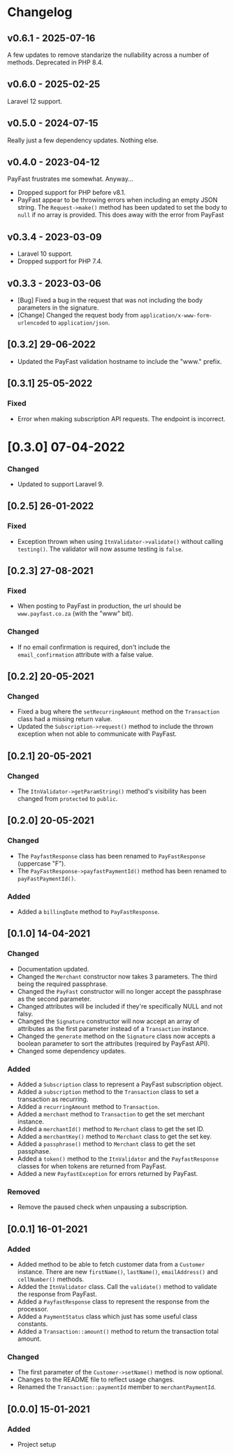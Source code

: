 # Changelog

## v0.6.1 - 2025-07-16

A few updates to remove standarize the nullability across a number of methods. Deprecated in PHP 8.4.

## v0.6.0 - 2025-02-25

Laravel 12 support.

## v0.5.0 - 2024-07-15

Really just a few dependency updates. Nothing else.

## v0.4.0 - 2023-04-12

PayFast frustrates me somewhat. Anyway...

- Dropped support for PHP before v8.1.
- PayFast appear to be throwing errors when including an empty JSON string. The `Request->make()` method has been updated to set the body to `null` if no array is provided. This does away with the error from PayFast

## v0.3.4 - 2023-03-09

- Laravel 10 support.
- Dropped support for PHP 7.4.

## v0.3.3 - 2023-03-06

- [Bug] Fixed a bug in the request that was not including the body parameters in the signature.
- [Change] Changed the request body from `application/x-www-form-urlencoded` to `application/json`.

## [0.3.2] 29-06-2022

- Updated the PayFast validation hostname to include the "www." prefix.

## [0.3.1] 25-05-2022

### Fixed

- Error when making subscription API requests. The endpoint is incorrect.

# [0.3.0] 07-04-2022

### Changed

- Updated to support Laravel 9.

## [0.2.5] 26-01-2022

### Fixed

- Exception thrown when using `ItnValidator->validate()` without calling `testing()`. The validator will now assume testing is `false`.

## [0.2.3] 27-08-2021

### Fixed

- When posting to PayFast in production, the url should be `www.payfast.co.za` (with the "www" bit).

### Changed

- If no email confirmation is required, don't include the `email_confirmation` attribute with a false value.

## [0.2.2] 20-05-2021

### Changed

- Fixed a bug where the `setRecurringAmount` method on the `Transaction` class had a missing return value.
- Updated the `Subscription->request()` method to include the thrown exception when not able to communicate with PayFast.

## [0.2.1] 20-05-2021

### Changed

- The `ItnValidator->getParamString()` method's visibility has been changed from `protected` to `public`.

## [0.2.0] 20-05-2021

### Changed

- The `PayfastResponse` class has been renamed to `PayFastResponse` (uppercase "F").
- The `PayFastResponse->payfastPaymentId()` method has been renamed to `payFastPaymentId()`.

### Added

- Added a `billingDate` method to `PayFastResponse`.

## [0.1.0] 14-04-2021

### Changed

- Documentation updated.
- Changed the `Merchant` constructor now takes 3 parameters. The third being the required passphrase.
- Changed the `PayFast` constructor will no longer accept the passphrase as the second parameter.
- Changed attributes will be included if they're specifically NULL and not falsy.
- Changed the `Signature` constructor will now accept an array of attributes as the first parameter instead of a `Transaction` instance.
- Changed the `generate` method on the `Signature` class now accepts a boolean parameter to sort the attributes (required by PayFast API).
- Changed some dependency updates.

### Added

- Added a `Subscription` class to represent a PayFast subscription object.
- Added a `subscription` method to the `Transaction` class to set a transaction as recurring.
- Added a `recurringAmount` method to `Transaction`.
- Added a `merchant` method to `Transaction` to get the set merchant instance.
- Added a `merchantId()` method to `Merchant` class to get the set ID.
- Added a `merchantKey()` method to `Merchant` class to get the set key.
- Added a `passphrase()` method to `Merchant` class to get the set passphase.
- Added a `token()` method to the `ItnValidator` and the `PayfastResponse` classes for when tokens are returned from PayFast.
- Added a new `PayfastException` for errors returned by PayFast.

### Removed

- Remove the paused check when unpausing a subscription.

## [0.0.1] 16-01-2021

### Added

- Added method to be able to fetch customer data from a `Customer` instance. There are new `firstName()`, `lastName()`, `emailAddress()` and `cellNumber()` methods.
- Added the `ItnValidator` class. Call the `validate()` method to validate the response from PayFast.
- Added a `PayfastResponse` class to represent the response from the processor.
- Added a `PaymentStatus` class which just has some useful class constants.
- Added a `Transaction::amount()` method to return the transaction total amount.

### Changed

- The first parameter of the `Customer->setName()`  method is now optional.
- Changes to the README file to reflect usage changes.
- Renamed the `Transaction::paymentId` member to `merchantPaymentId`.

## [0.0.0] 15-01-2021

### Added

- Project setup
